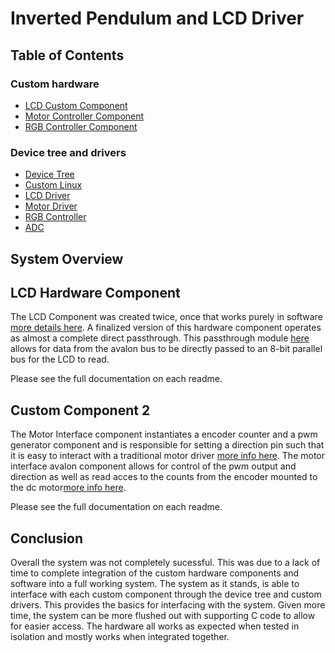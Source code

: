 # Inverted Pendulum and LCD Driver

## Table of Contents
### Custom hardware
- [LCD Custom Component](/hdl/LCD-Passthrough/README.md)
- [Motor Controller Component](/hdl/Motor-Interface/README.md)
- [RGB Controller Component](/hdl/RGB-Controller/README.md)
### Device tree and drivers
- [Device Tree](/linux/dts)
- [Custom Linux](/linux/Custom-Kernel/)
- [LCD Driver](/linux/LCD-Controller/README.md)
- [Motor Driver](/linux/Motor-Controller/README.md)
- [RGB Controller](linux/RGB-Controller/README.md)
- [ADC](/linux/ADC/README.md)

## System Overview


## LCD Hardware Component
The LCD Component was created twice, once that works purely in software [more details here](../hdl/LCD-Controller/README.md). A finalized version of this hardware component operates as almost a complete direct passthrough. This passthrough module [here](../hdl/LCD-Passthrough/README.md) allows for data from the avalon bus to be directly passed to an 8-bit parallel bus for the LCD to read. 

Please see the full documentation on each readme. 

## Custom Component 2
The Motor Interface component instantiates a encoder counter and a pwm generator component and is responsible for setting a direction pin such that it is easy to interact with a traditional motor driver [more info here](../hdl/Motor-Interface/README.md). The motor interface avalon component allows for control of the pwm output and direction as well as read acces to the counts from the encoder mounted to the dc motor[more info here](../hdl/Motor-Interface/README.md).

Please see the full documentation on each readme. 

## Conclusion
Overall the system was not completely sucessful. This was due to a lack of time to complete integration of the custom hardware components and software into a full working system. The system as it stands, is able to interface with each custom component through the device tree and custom drivers. This provides the basics for interfacing with the system. Given more time, the system can be more flushed out with supporting C code to allow for easier access. The hardware all works as expected when tested in isolation and mostly works when integrated together. 

